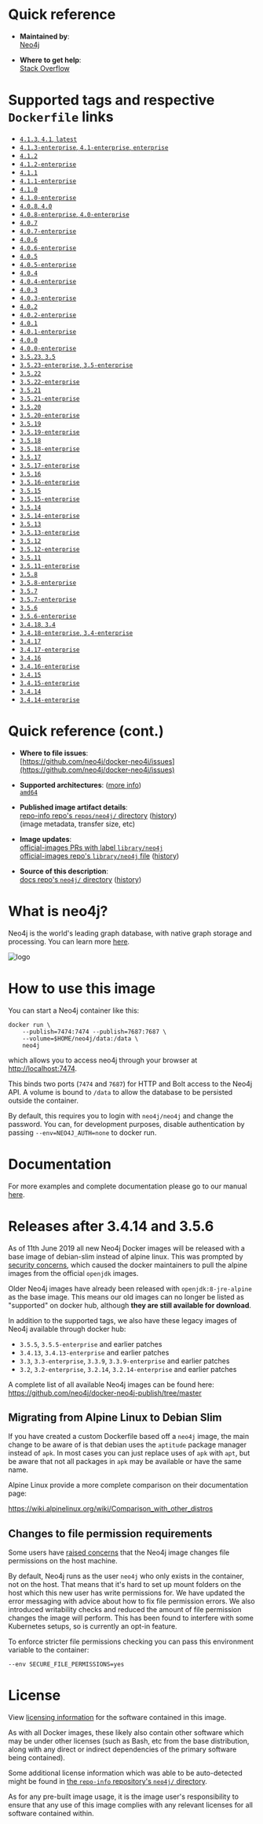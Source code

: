 <!--

********************************************************************************

WARNING:

    DO NOT EDIT "neo4j/README.md"

    IT IS AUTO-GENERATED

    (from the other files in "neo4j/" combined with a set of templates)

********************************************************************************

-->

# Quick reference

-	**Maintained by**:  
	[Neo4j](https://github.com/neo4j/docker-neo4j)

-	**Where to get help**:  
	[Stack Overflow](http://stackoverflow.com/questions/tagged/neo4j)

# Supported tags and respective `Dockerfile` links

-	[`4.1.3`, `4.1`, `latest`](https://github.com/neo4j/docker-neo4j-publish/blob/d812e34c70a2487fae5ee5cbb7c447b20b346afa/4.1.3/community/Dockerfile)
-	[`4.1.3-enterprise`, `4.1-enterprise`, `enterprise`](https://github.com/neo4j/docker-neo4j-publish/blob/d812e34c70a2487fae5ee5cbb7c447b20b346afa/4.1.3/enterprise/Dockerfile)
-	[`4.1.2`](https://github.com/neo4j/docker-neo4j-publish/blob/5429da43884f5a41db2fd7aaaa3b1cd69a708f7f/4.1.2/community/Dockerfile)
-	[`4.1.2-enterprise`](https://github.com/neo4j/docker-neo4j-publish/blob/5429da43884f5a41db2fd7aaaa3b1cd69a708f7f/4.1.2/enterprise/Dockerfile)
-	[`4.1.1`](https://github.com/neo4j/docker-neo4j-publish/blob/d42c3ac9cde66e2a1dcb3f667fe73878dbf2218c/4.1.1/community/Dockerfile)
-	[`4.1.1-enterprise`](https://github.com/neo4j/docker-neo4j-publish/blob/d42c3ac9cde66e2a1dcb3f667fe73878dbf2218c/4.1.1/enterprise/Dockerfile)
-	[`4.1.0`](https://github.com/neo4j/docker-neo4j-publish/blob/c22866bb7f4baac356bf65494a003e490082b6c0/4.1.0/community/Dockerfile)
-	[`4.1.0-enterprise`](https://github.com/neo4j/docker-neo4j-publish/blob/c22866bb7f4baac356bf65494a003e490082b6c0/4.1.0/enterprise/Dockerfile)
-	[`4.0.8`, `4.0`](https://github.com/neo4j/docker-neo4j-publish/blob/81342d372e1fa225d49b7643d3210b9bcdb962b9/4.0.8/community/Dockerfile)
-	[`4.0.8-enterprise`, `4.0-enterprise`](https://github.com/neo4j/docker-neo4j-publish/blob/81342d372e1fa225d49b7643d3210b9bcdb962b9/4.0.8/enterprise/Dockerfile)
-	[`4.0.7`](https://github.com/neo4j/docker-neo4j-publish/blob/d42c3ac9cde66e2a1dcb3f667fe73878dbf2218c/4.0.7/community/Dockerfile)
-	[`4.0.7-enterprise`](https://github.com/neo4j/docker-neo4j-publish/blob/d42c3ac9cde66e2a1dcb3f667fe73878dbf2218c/4.0.7/enterprise/Dockerfile)
-	[`4.0.6`](https://github.com/neo4j/docker-neo4j-publish/blob/07dcb3dd43df67337f74af5a71decc45d50b712d/4.0.6/community/Dockerfile)
-	[`4.0.6-enterprise`](https://github.com/neo4j/docker-neo4j-publish/blob/07dcb3dd43df67337f74af5a71decc45d50b712d/4.0.6/enterprise/Dockerfile)
-	[`4.0.5`](https://github.com/neo4j/docker-neo4j-publish/blob/b47f15c39f28e28e120adff7a00773e0a61c0efe/4.0.5/community/Dockerfile)
-	[`4.0.5-enterprise`](https://github.com/neo4j/docker-neo4j-publish/blob/b47f15c39f28e28e120adff7a00773e0a61c0efe/4.0.5/enterprise/Dockerfile)
-	[`4.0.4`](https://github.com/neo4j/docker-neo4j-publish/blob/d5e5e4b1999611ecfa8ec59166acf1ddb703b21c/4.0.4/community/Dockerfile)
-	[`4.0.4-enterprise`](https://github.com/neo4j/docker-neo4j-publish/blob/d5e5e4b1999611ecfa8ec59166acf1ddb703b21c/4.0.4/enterprise/Dockerfile)
-	[`4.0.3`](https://github.com/neo4j/docker-neo4j-publish/blob/51ed84f02e569a0d86c6e634fab3ae6540806a7e/4.0.3/community/Dockerfile)
-	[`4.0.3-enterprise`](https://github.com/neo4j/docker-neo4j-publish/blob/51ed84f02e569a0d86c6e634fab3ae6540806a7e/4.0.3/enterprise/Dockerfile)
-	[`4.0.2`](https://github.com/neo4j/docker-neo4j-publish/blob/56d28624bc264497ed7fae8253a52a92611c6fee/4.0.2/community/Dockerfile)
-	[`4.0.2-enterprise`](https://github.com/neo4j/docker-neo4j-publish/blob/56d28624bc264497ed7fae8253a52a92611c6fee/4.0.2/enterprise/Dockerfile)
-	[`4.0.1`](https://github.com/neo4j/docker-neo4j-publish/blob/13c288e9c36ee22e682b459fb218c9239e2c1083/4.0.1/community/Dockerfile)
-	[`4.0.1-enterprise`](https://github.com/neo4j/docker-neo4j-publish/blob/13c288e9c36ee22e682b459fb218c9239e2c1083/4.0.1/enterprise/Dockerfile)
-	[`4.0.0`](https://github.com/neo4j/docker-neo4j-publish/blob/685fb314ef8e451217b6806028b9ac4dbf44d3fc/4.0.0/community/Dockerfile)
-	[`4.0.0-enterprise`](https://github.com/neo4j/docker-neo4j-publish/blob/685fb314ef8e451217b6806028b9ac4dbf44d3fc/4.0.0/enterprise/Dockerfile)
-	[`3.5.23`, `3.5`](https://github.com/neo4j/docker-neo4j-publish/blob/0c06943b4f351597820c87adeb1571aaaabd2996/3.5.23/community/Dockerfile)
-	[`3.5.23-enterprise`, `3.5-enterprise`](https://github.com/neo4j/docker-neo4j-publish/blob/0c06943b4f351597820c87adeb1571aaaabd2996/3.5.23/enterprise/Dockerfile)
-	[`3.5.22`](https://github.com/neo4j/docker-neo4j-publish/blob/cebc260e5eac4f660ed85df6a81429a8327c3d26/3.5.22/community/Dockerfile)
-	[`3.5.22-enterprise`](https://github.com/neo4j/docker-neo4j-publish/blob/cebc260e5eac4f660ed85df6a81429a8327c3d26/3.5.22/enterprise/Dockerfile)
-	[`3.5.21`](https://github.com/neo4j/docker-neo4j-publish/blob/d44250b8c4e856e43f2e8e80b09d7b403f25eb75/3.5.21/community/Dockerfile)
-	[`3.5.21-enterprise`](https://github.com/neo4j/docker-neo4j-publish/blob/d44250b8c4e856e43f2e8e80b09d7b403f25eb75/3.5.21/enterprise/Dockerfile)
-	[`3.5.20`](https://github.com/neo4j/docker-neo4j-publish/blob/daf79c6d15e38b90b2b424da1168f4843c578362/3.5.20/community/Dockerfile)
-	[`3.5.20-enterprise`](https://github.com/neo4j/docker-neo4j-publish/blob/daf79c6d15e38b90b2b424da1168f4843c578362/3.5.20/enterprise/Dockerfile)
-	[`3.5.19`](https://github.com/neo4j/docker-neo4j-publish/blob/2e3dda4f3b545c33fee51bc5fce089923a3cc1e7/3.5.19/community/Dockerfile)
-	[`3.5.19-enterprise`](https://github.com/neo4j/docker-neo4j-publish/blob/2e3dda4f3b545c33fee51bc5fce089923a3cc1e7/3.5.19/enterprise/Dockerfile)
-	[`3.5.18`](https://github.com/neo4j/docker-neo4j-publish/blob/44c1a3d078dae162335e3c2c214513c1c193de2e/3.5.18/community/Dockerfile)
-	[`3.5.18-enterprise`](https://github.com/neo4j/docker-neo4j-publish/blob/44c1a3d078dae162335e3c2c214513c1c193de2e/3.5.18/enterprise/Dockerfile)
-	[`3.5.17`](https://github.com/neo4j/docker-neo4j-publish/blob/617aeb42c7af81bb6dfdd6396eca4c42d98c41ce/3.5.17/community/Dockerfile)
-	[`3.5.17-enterprise`](https://github.com/neo4j/docker-neo4j-publish/blob/617aeb42c7af81bb6dfdd6396eca4c42d98c41ce/3.5.17/enterprise/Dockerfile)
-	[`3.5.16`](https://github.com/neo4j/docker-neo4j-publish/blob/db34a05ac7abf4b2818222294ac9dc93b13d54a2/3.5.16/community/Dockerfile)
-	[`3.5.16-enterprise`](https://github.com/neo4j/docker-neo4j-publish/blob/db34a05ac7abf4b2818222294ac9dc93b13d54a2/3.5.16/enterprise/Dockerfile)
-	[`3.5.15`](https://github.com/neo4j/docker-neo4j-publish/blob/a2b48dfb25b76250bced5e2d0c064615e3085379/3.5.15/community/Dockerfile)
-	[`3.5.15-enterprise`](https://github.com/neo4j/docker-neo4j-publish/blob/a2b48dfb25b76250bced5e2d0c064615e3085379/3.5.15/enterprise/Dockerfile)
-	[`3.5.14`](https://github.com/neo4j/docker-neo4j-publish/blob/574e0a1d5e5eb27a633148198c028d9a28899a9a/3.5.14/community/Dockerfile)
-	[`3.5.14-enterprise`](https://github.com/neo4j/docker-neo4j-publish/blob/574e0a1d5e5eb27a633148198c028d9a28899a9a/3.5.14/enterprise/Dockerfile)
-	[`3.5.13`](https://github.com/neo4j/docker-neo4j-publish/blob/846ee1e9ad2744182a52bc21eb6204858c1a8a48/3.5.13/community/Dockerfile)
-	[`3.5.13-enterprise`](https://github.com/neo4j/docker-neo4j-publish/blob/846ee1e9ad2744182a52bc21eb6204858c1a8a48/3.5.13/enterprise/Dockerfile)
-	[`3.5.12`](https://github.com/neo4j/docker-neo4j-publish/blob/b4715971c153883225394b2c66d6c8ecf8a1bc93/3.5.12/community/Dockerfile)
-	[`3.5.12-enterprise`](https://github.com/neo4j/docker-neo4j-publish/blob/b4715971c153883225394b2c66d6c8ecf8a1bc93/3.5.12/enterprise/Dockerfile)
-	[`3.5.11`](https://github.com/neo4j/docker-neo4j-publish/blob/c559931b4b33062e1b4fcbcd2f2e8278ff7b3390/3.5.11/community/Dockerfile)
-	[`3.5.11-enterprise`](https://github.com/neo4j/docker-neo4j-publish/blob/c559931b4b33062e1b4fcbcd2f2e8278ff7b3390/3.5.11/enterprise/Dockerfile)
-	[`3.5.8`](https://github.com/neo4j/docker-neo4j-publish/blob/53d8c355498de280a7b6ad4b9259bb8f132a1839/3.5.8/community/Dockerfile)
-	[`3.5.8-enterprise`](https://github.com/neo4j/docker-neo4j-publish/blob/53d8c355498de280a7b6ad4b9259bb8f132a1839/3.5.8/enterprise/Dockerfile)
-	[`3.5.7`](https://github.com/neo4j/docker-neo4j-publish/blob/ffc4f941cc9a301ad41d1649aa021c0fc727919b/3.5.7/community/Dockerfile)
-	[`3.5.7-enterprise`](https://github.com/neo4j/docker-neo4j-publish/blob/ffc4f941cc9a301ad41d1649aa021c0fc727919b/3.5.7/enterprise/Dockerfile)
-	[`3.5.6`](https://github.com/neo4j/docker-neo4j-publish/blob/c3d38b9d9fbe589282d4974ce66af1d3f3da0c22/3.5.6/community/Dockerfile)
-	[`3.5.6-enterprise`](https://github.com/neo4j/docker-neo4j-publish/blob/c3d38b9d9fbe589282d4974ce66af1d3f3da0c22/3.5.6/enterprise/Dockerfile)
-	[`3.4.18`, `3.4`](https://github.com/neo4j/docker-neo4j-publish/blob/cb8d887126ae0d0f25f4f9e08b01f1f6e451ca37/3.4.18/community/Dockerfile)
-	[`3.4.18-enterprise`, `3.4-enterprise`](https://github.com/neo4j/docker-neo4j-publish/blob/cb8d887126ae0d0f25f4f9e08b01f1f6e451ca37/3.4.18/enterprise/Dockerfile)
-	[`3.4.17`](https://github.com/neo4j/docker-neo4j-publish/blob/bed0c061a286bc50115cec609c644cecf773c6fe/3.4.17/community/Dockerfile)
-	[`3.4.17-enterprise`](https://github.com/neo4j/docker-neo4j-publish/blob/bed0c061a286bc50115cec609c644cecf773c6fe/3.4.17/enterprise/Dockerfile)
-	[`3.4.16`](https://github.com/neo4j/docker-neo4j-publish/blob/8dfb925dd168a35968d8113424e8a9a9bc6d6a6f/3.4.16/community/Dockerfile)
-	[`3.4.16-enterprise`](https://github.com/neo4j/docker-neo4j-publish/blob/8dfb925dd168a35968d8113424e8a9a9bc6d6a6f/3.4.16/enterprise/Dockerfile)
-	[`3.4.15`](https://github.com/neo4j/docker-neo4j-publish/blob/a097f1663938dc56b81ae88f1cf7caba0b40004c/3.4.15/community/Dockerfile)
-	[`3.4.15-enterprise`](https://github.com/neo4j/docker-neo4j-publish/blob/a097f1663938dc56b81ae88f1cf7caba0b40004c/3.4.15/enterprise/Dockerfile)
-	[`3.4.14`](https://github.com/neo4j/docker-neo4j-publish/blob/e3ddc2d97443a058c19cd5997d8c0df48c1956a9/3.4.14/community/Dockerfile)
-	[`3.4.14-enterprise`](https://github.com/neo4j/docker-neo4j-publish/blob/e3ddc2d97443a058c19cd5997d8c0df48c1956a9/3.4.14/enterprise/Dockerfile)

# Quick reference (cont.)

-	**Where to file issues**:  
	[https://github.com/neo4j/docker-neo4j/issues](https://github.com/neo4j/docker-neo4j/issues)

-	**Supported architectures**: ([more info](https://github.com/docker-library/official-images#architectures-other-than-amd64))  
	[`amd64`](https://hub.docker.com/r/amd64/neo4j/)

-	**Published image artifact details**:  
	[repo-info repo's `repos/neo4j/` directory](https://github.com/docker-library/repo-info/blob/master/repos/neo4j) ([history](https://github.com/docker-library/repo-info/commits/master/repos/neo4j))  
	(image metadata, transfer size, etc)

-	**Image updates**:  
	[official-images PRs with label `library/neo4j`](https://github.com/docker-library/official-images/pulls?q=label%3Alibrary%2Fneo4j)  
	[official-images repo's `library/neo4j` file](https://github.com/docker-library/official-images/blob/master/library/neo4j) ([history](https://github.com/docker-library/official-images/commits/master/library/neo4j))

-	**Source of this description**:  
	[docs repo's `neo4j/` directory](https://github.com/docker-library/docs/tree/master/neo4j) ([history](https://github.com/docker-library/docs/commits/master/neo4j))

# What is neo4j?

Neo4j is the world's leading graph database, with native graph storage and processing. You can learn more [here](http://neo4j.com/developer).

![logo](https://raw.githubusercontent.com/docker-library/docs/2289fb3b561c63750032ac74ff65034c0e486072/neo4j/logo.png)

# How to use this image

You can start a Neo4j container like this:

```console
docker run \
    --publish=7474:7474 --publish=7687:7687 \
    --volume=$HOME/neo4j/data:/data \
    neo4j
```

which allows you to access neo4j through your browser at [http://localhost:7474](http://localhost:7474).

This binds two ports (`7474` and `7687`) for HTTP and Bolt access to the Neo4j API. A volume is bound to `/data` to allow the database to be persisted outside the container.

By default, this requires you to login with `neo4j/neo4j` and change the password. You can, for development purposes, disable authentication by passing `--env=NEO4J_AUTH=none` to docker run.

# Documentation

For more examples and complete documentation please go to our manual [here](https://neo4j.com/docs/operations-manual/current/docker/introduction/).

# Releases after 3.4.14 and 3.5.6

As of 11th June 2019 all new Neo4j Docker images will be released with a base image of debian-slim instead of alpine linux. This was prompted by [security concerns](https://github.com/docker-library/openjdk/issues/320), which caused the docker maintainers to pull the alpine images from the official `openjdk` images.

Older Neo4j images have already been released with `openjdk:8-jre-alpine` as the base image. This means our old images can no longer be listed as "supported" on docker hub, although **they are still available for download**.

In addition to the supported tags, we also have these legacy images of Neo4j available through docker hub:

-	`3.5.5`, `3.5.5-enterprise` and earlier patches
-	`3.4.13`, `3.4.13-enterprise` and earlier patches
-	`3.3`, `3.3-enterprise`, `3.3.9`, `3.3.9-enterprise` and earlier patches
-	`3.2`, `3.2-enterprise`, `3.2.14`, `3.2.14-enterprise` and earlier patches

A complete list of all available Neo4j images can be found here: https://github.com/neo4j/docker-neo4j-publish/tree/master

## Migrating from Alpine Linux to Debian Slim

If you have created a custom Dockerfile based off a `neo4j` image, the main change to be aware of is that debian uses the `aptitude` package manager instead of `apk`. In most cases you can just replace uses of `apk` with `apt`, but be aware that not all packages in `apk` may be available or have the same name.

Alpine Linux provide a more complete comparison on their documentation page:

https://wiki.alpinelinux.org/wiki/Comparison_with_other_distros

## Changes to file permission requirements

Some users have [raised concerns](https://github.com/neo4j/docker-neo4j/issues/130) that the Neo4j image changes file permissions on the host machine.

By default, Neo4j runs as the user `neo4j` who only exists in the container, not on the host. That means that it's hard to set up mount folders on the host which this new user has write permissions for. We have updated the error messaging with advice about how to fix file permission errors. We also introduced writability checks and reduced the amount of file permission changes the image will perform. This has been found to interfere with some Kubernetes setups, so is currently an opt-in feature.

To enforce stricter file permissions checking you can pass this environment variable to the container:

`--env SECURE_FILE_PERMISSIONS=yes`

# License

View [licensing information](https://neo4j.com/licensing) for the software contained in this image.

As with all Docker images, these likely also contain other software which may be under other licenses (such as Bash, etc from the base distribution, along with any direct or indirect dependencies of the primary software being contained).

Some additional license information which was able to be auto-detected might be found in [the `repo-info` repository's `neo4j/` directory](https://github.com/docker-library/repo-info/tree/master/repos/neo4j).

As for any pre-built image usage, it is the image user's responsibility to ensure that any use of this image complies with any relevant licenses for all software contained within.

